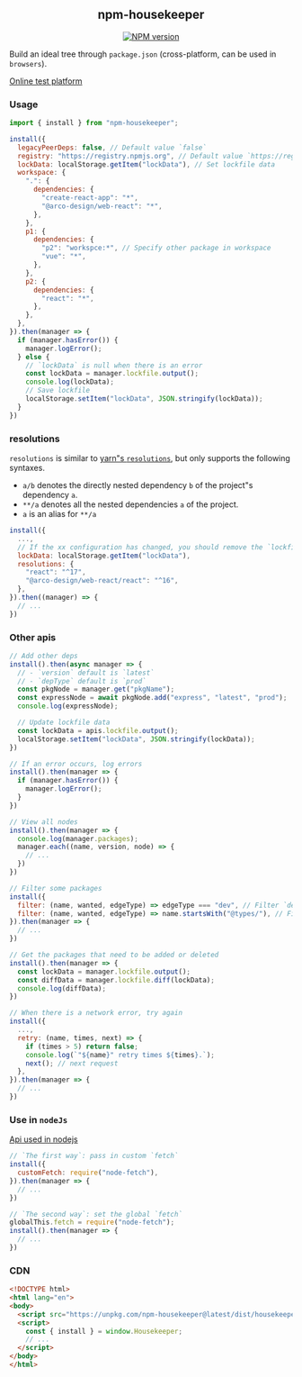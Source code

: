<div align="center">
<h2>npm-housekeeper</h2>

[![NPM version](https://img.shields.io/npm/v/npm-housekeeper.svg?color=a1b858&label=)](https://www.npmjs.com/package/npm-housekeeper)

</div>

Build an ideal tree through `package.json` (cross-platform, can be used in `browsers`).

[Online test platform](https://imtaotao.github.io/npm-housekeeper/dev/browser.html)

### Usage

```js
import { install } from "npm-housekeeper";

install({
  legacyPeerDeps: false, // Default value `false`
  registry: "https://registry.npmjs.org", // Default value `https://registry.npmjs.org` 
  lockData: localStorage.getItem("lockData"), // Set lockfile data
  workspace: {
    ".": {
      dependencies: {
        "create-react-app": "*",
        "@arco-design/web-react": "*",
      },
    },
    p1: {
      dependencies: {
        "p2": "workspce:*", // Specify other package in workspace
        "vue": "*",
      },
    },
    p2: {
      dependencies: {
        "react": "*",
      },
    },
  },
}).then(manager => {
  if (manager.hasError()) {
    manager.logError();
  } else {
    // `lockData` is null when there is an error
    const lockData = manager.lockfile.output();
    console.log(lockData);
    // Save lockfile
    localStorage.setItem("lockData", JSON.stringify(lockData));
  }
})
```


### resolutions

`resolutions` is similar to [yarn"s `resolutions`](https://github.com/yarnpkg/rfcs/blob/master/implemented/0000-selective-versions-resolutions.md), but only supports the following syntaxes.

- `a/b` denotes the directly nested dependency `b` of the project"s dependency `a`.
- `**/a` denotes all the nested dependencies `a` of the project.
- `a` is an alias for `**/a`

```js
install({
  ...,
  // If the xx configuration has changed, you should remove the `lockfile`
  lockData: localStorage.getItem("lockData"),
  resolutions: {
    "react": "^17",
    "@arco-design/web-react/react": "^16",
  },
}).then((manager) => {
  // ...
})
```


### Other apis

```js
// Add other deps
install().then(async manager => {
  // - `version` default is `latest`
  // - `depType` default is `prod`
  const pkgNode = manager.get("pkgName");
  const expressNode = await pkgNode.add("express", "latest", "prod");
  console.log(expressNode);

  // Update lockfile data
  const lockData = apis.lockfile.output();
  localStorage.setItem("lockData", JSON.stringify(lockData));
})

// If an error occurs, log errors
install().then(manager => {
  if (manager.hasError()) {
    manager.logError();
  }
})

// View all nodes
install().then(manager => {
  console.log(manager.packages);
  manager.each((name, version, node) => {
    // ...
  })
})

// Filter some packages
install({
  filter: (name, wanted, edgeType) => edgeType === "dev", // Filter `devDependencies`
  filter: (name, wanted, edgeType) => name.startsWith("@types/"), // Filter `@types/x`
}).then(manager => {
  // ...
})

// Get the packages that need to be added or deleted
install().then(manager => {
  const lockData = manager.lockfile.output();
  const diffData = manager.lockfile.diff(lockData);
  console.log(diffData);
})

// When there is a network error, try again
install({
  ...,
  retry: (name, times, next) => {
    if (times > 5) return false;
    console.log(`"${name}" retry times ${times}.`);
    next(); // next request
  },
}).then(manager => {
  // ...
})
```


### Use in `nodeJs`

[Api used in nodejs](./lib)

```js
// `The first way`: pass in custom `fetch`
install({
  customFetch: require("node-fetch"),
}).then(manager => {
  // ...
})

// `The second way`: set the global `fetch`
globalThis.fetch = require("node-fetch");
install().then(manager => {
  // ...
})
```


### CDN

```html
<!DOCTYPE html>
<html lang="en">
<body>
  <script src="https://unpkg.com/npm-housekeeper@latest/dist/housekeeper.umd.js"></script>
  <script>
    const { install } = window.Housekeeper;
    // ...
  </script>
</body>
</html>
```
